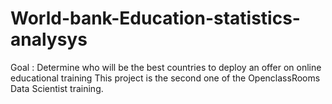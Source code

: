 # World-bank-Education-statistics-analysys
Goal : Determine who will be the best countries to deploy an offer on online educational training
This project is the second one of the OpenclassRooms Data Scientist training. 


